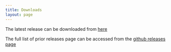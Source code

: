 ```yaml
---
title: Downloads
layout: page
---
```


The latest release can be downloaded from [here](https://github.com/ASStoredProcedures/ASStoredProcedures/releases/latest)

The full list of prior releases page can be accessed from the [github releases page](https://github.com/ASStoredProcedures/ASStoredProcedures/releases)
